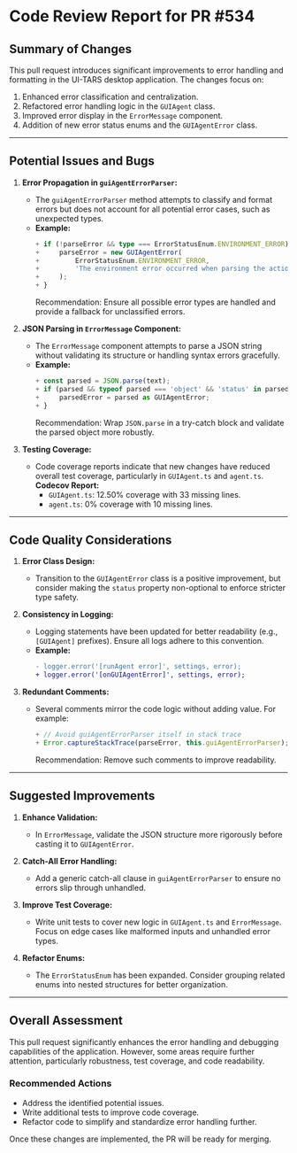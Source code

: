 # Code Review Report for PR #534

## Summary of Changes
This pull request introduces significant improvements to error handling and formatting in the UI-TARS desktop application. The changes focus on:

1. Enhanced error classification and centralization.
2. Refactored error handling logic in the `GUIAgent` class.
3. Improved error display in the `ErrorMessage` component.
4. Addition of new error status enums and the `GUIAgentError` class.

---

## Potential Issues and Bugs
1. **Error Propagation in `guiAgentErrorParser`:**
   - The `guiAgentErrorParser` method attempts to classify and format errors but does not account for all potential error cases, such as unexpected types.
   - **Example:**
     ```typescript
     + if (!parseError && type === ErrorStatusEnum.ENVIRONMENT_ERROR) {
     +     parseError = new GUIAgentError(
     +         ErrorStatusEnum.ENVIRONMENT_ERROR,
     +         'The environment error occurred when parsing the action',
     +     );
     + }
     ```
     Recommendation: Ensure all possible error types are handled and provide a fallback for unclassified errors.

2. **JSON Parsing in `ErrorMessage` Component:**
   - The `ErrorMessage` component attempts to parse a JSON string without validating its structure or handling syntax errors gracefully.
   - **Example:**
     ```typescript
     + const parsed = JSON.parse(text);
     + if (parsed && typeof parsed === 'object' && 'status' in parsed) {
     +     parsedError = parsed as GUIAgentError;
     + }
     ```
     Recommendation: Wrap `JSON.parse` in a try-catch block and validate the parsed object more robustly.

3. **Testing Coverage:**
   - Code coverage reports indicate that new changes have reduced overall test coverage, particularly in `GUIAgent.ts` and `agent.ts`.
     **Codecov Report:**
     - `GUIAgent.ts`: 12.50% coverage with 33 missing lines.
     - `agent.ts`: 0% coverage with 10 missing lines.

---

## Code Quality Considerations
1. **Error Class Design:**
   - Transition to the `GUIAgentError` class is a positive improvement, but consider making the `status` property non-optional to enforce stricter type safety.

2. **Consistency in Logging:**
   - Logging statements have been updated for better readability (e.g., `[GUIAgent]` prefixes). Ensure all logs adhere to this convention.
   - **Example:**
     ```diff
     - logger.error('[runAgent error]', settings, error);
     + logger.error('[onGUIAgentError]', settings, error);
     ```

3. **Redundant Comments:**
   - Several comments mirror the code logic without adding value. For example:
     ```typescript
     + // Avoid guiAgentErrorParser itself in stack trace
     + Error.captureStackTrace(parseError, this.guiAgentErrorParser);
     ```
     Recommendation: Remove such comments to improve readability.

---

## Suggested Improvements
1. **Enhance Validation:**
   - In `ErrorMessage`, validate the JSON structure more rigorously before casting it to `GUIAgentError`.

2. **Catch-All Error Handling:**
   - Add a generic catch-all clause in `guiAgentErrorParser` to ensure no errors slip through unhandled.

3. **Improve Test Coverage:**
   - Write unit tests to cover new logic in `GUIAgent.ts` and `ErrorMessage`. Focus on edge cases like malformed inputs and unhandled error types.

4. **Refactor Enums:**
   - The `ErrorStatusEnum` has been expanded. Consider grouping related enums into nested structures for better organization.

---

## Overall Assessment
This pull request significantly enhances the error handling and debugging capabilities of the application. However, some areas require further attention, particularly robustness, test coverage, and code readability.

### Recommended Actions
- Address the identified potential issues.
- Write additional tests to improve code coverage.
- Refactor code to simplify and standardize error handling further.

Once these changes are implemented, the PR will be ready for merging.
